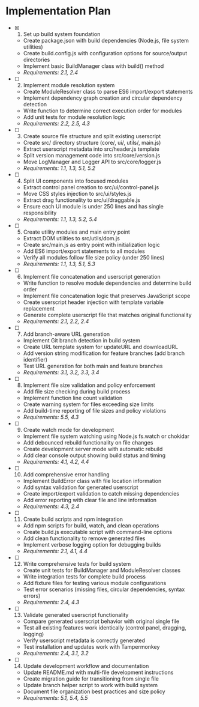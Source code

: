 # Implementation Plan

- [x] 1. Set up build system foundation
  - Create package.json with build dependencies (Node.js, file system utilities)
  - Create build.config.js with configuration options for source/output directories
  - Implement basic BuildManager class with build() method
  - _Requirements: 2.1, 2.4_

- [ ] 2. Implement module resolution system
  - Create ModuleResolver class to parse ES6 import/export statements
  - Implement dependency graph creation and circular dependency detection
  - Write function to determine correct execution order for modules
  - Add unit tests for module resolution logic
  - _Requirements: 2.2, 2.5, 4.3_

- [ ] 3. Create source file structure and split existing userscript
  - Create src/ directory structure (core/, ui/, utils/, main.js)
  - Extract userscript metadata into src/header.js template
  - Split version management code into src/core/version.js
  - Move LogManager and Logger API to src/core/logger.js
  - _Requirements: 1.1, 1.3, 5.1, 5.2_

- [ ] 4. Split UI components into focused modules
  - Extract control panel creation to src/ui/control-panel.js
  - Move CSS styles injection to src/ui/styles.js
  - Extract drag functionality to src/ui/draggable.js
  - Ensure each UI module is under 250 lines and has single responsibility
  - _Requirements: 1.1, 1.3, 5.2, 5.4_

- [ ] 5. Create utility modules and main entry point
  - Extract DOM utilities to src/utils/dom.js
  - Create src/main.js as entry point with initialization logic
  - Add ES6 import/export statements to all modules
  - Verify all modules follow file size policy (under 250 lines)
  - _Requirements: 1.1, 1.3, 5.1, 5.3_

- [ ] 6. Implement file concatenation and userscript generation
  - Write function to resolve module dependencies and determine build order
  - Implement file concatenation logic that preserves JavaScript scope
  - Create userscript header injection with template variable replacement
  - Generate complete userscript file that matches original functionality
  - _Requirements: 2.1, 2.2, 2.4_

- [ ] 7. Add branch-aware URL generation
  - Implement Git branch detection in build system
  - Create URL template system for updateURL and downloadURL
  - Add version string modification for feature branches (add branch identifier)
  - Test URL generation for both main and feature branches
  - _Requirements: 3.1, 3.2, 3.3, 3.4_

- [ ] 8. Implement file size validation and policy enforcement
  - Add file size checking during build process
  - Implement function line count validation
  - Create warning system for files exceeding size limits
  - Add build-time reporting of file sizes and policy violations
  - _Requirements: 5.5, 4.3_

- [ ] 9. Create watch mode for development
  - Implement file system watching using Node.js fs.watch or chokidar
  - Add debounced rebuild functionality on file changes
  - Create development server mode with automatic rebuild
  - Add clear console output showing build status and timing
  - _Requirements: 4.1, 4.2, 4.4_

- [ ] 10. Add comprehensive error handling
  - Implement BuildError class with file location information
  - Add syntax validation for generated userscript
  - Create import/export validation to catch missing dependencies
  - Add error reporting with clear file and line information
  - _Requirements: 4.3, 2.4_

- [ ] 11. Create build scripts and npm integration
  - Add npm scripts for build, watch, and clean operations
  - Create build.js executable script with command-line options
  - Add clean functionality to remove generated files
  - Implement verbose logging option for debugging builds
  - _Requirements: 2.1, 4.1, 4.4_

- [ ] 12. Write comprehensive tests for build system
  - Create unit tests for BuildManager and ModuleResolver classes
  - Write integration tests for complete build process
  - Add fixture files for testing various module configurations
  - Test error scenarios (missing files, circular dependencies, syntax errors)
  - _Requirements: 2.4, 4.3_

- [ ] 13. Validate generated userscript functionality
  - Compare generated userscript behavior with original single file
  - Test all existing features work identically (control panel, dragging, logging)
  - Verify userscript metadata is correctly generated
  - Test installation and updates work with Tampermonkey
  - _Requirements: 2.4, 3.1, 3.2_

- [ ] 14. Update development workflow and documentation
  - Update README.md with multi-file development instructions
  - Create migration guide for transitioning from single file
  - Update branch helper script to work with build system
  - Document file organization best practices and size policy
  - _Requirements: 5.1, 5.4, 5.5_